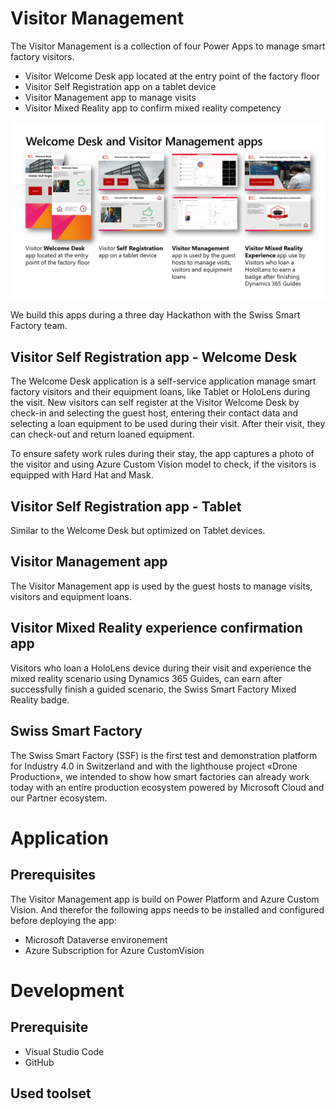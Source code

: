 # Visitor Management

The Visitor Management is a collection of four Power Apps to manage smart factory visitors. 
* Visitor Welcome Desk app located at the entry point of the factory floor
* Visitor Self Registration app on a tablet device
* Visitor Management app to manage visits
* Visitor Mixed Reality app to confirm mixed reality competency

![Image of Visitor Management](/images/SwissSmartFactoryVisitorManagementApps.png)

We build this apps during a three day Hackathon with the Swiss Smart Factory team.

## Visitor Self Registration app - Welcome Desk
The Welcome Desk application is a self-service application manage smart factory visitors and their equipment loans, like Tablet or HoloLens during the visit.
New visitors can self register at the Visitor Welcome Desk by check-in and selecting the guest host, entering their contact data and selecting a loan equipment to be used during their visit. After their visit, they can check-out and return loaned equipment. 

To ensure safety work rules during their stay, the app captures a photo of the visitor and using Azure Custom Vision model to check, if the visitors is equipped with Hard Hat and Mask.

## Visitor Self Registration app - Tablet
Similar to the Welcome Desk but optimized on Tablet devices.

## Visitor Management app
The Visitor Management app is used by the guest hosts to manage visits, visitors and equipment loans.

## Visitor Mixed Reality experience confirmation app
Visitors who loan a HoloLens device during their visit and experience the mixed reality scenario using Dynamics 365 Guides, can earn after successfully finish a guided scenario, the Swiss Smart Factory Mixed Reality badge.

## Swiss Smart Factory 
The Swiss Smart Factory (SSF) is the first test and demonstration platform for Industry 4.0 in Switzerland and with the lighthouse project «Drone Production», we intended to show how smart factories can already work today with an entire production ecosystem powered by Microsoft Cloud and our Partner ecosystem.

# Application

## Prerequisites
The Visitor Management app is build on Power Platform and Azure Custom Vision. And therefor the following apps needs to be installed and configured before deploying the app:
* Microsoft Dataverse environement
* Azure Subscription for Azure CustomVision

# Development

## Prerequisite
* Visual Studio Code
* GitHub 

## Used toolset
